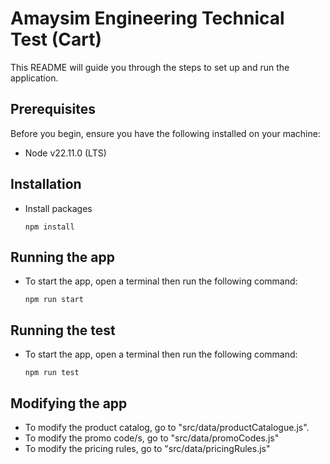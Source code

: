 # Amaysim Engineering Technical Test (Cart)

This README will guide you through the steps to set up and run the application.

## Prerequisites

Before you begin, ensure you have the following installed on your machine:

- Node v22.11.0 (LTS)

## Installation

- Install packages

  ```
  npm install
  ```

## Running the app

- To start the app, open a terminal then run the following command:
  ```
  npm run start
  ```

## Running the test

- To start the app, open a terminal then run the following command:
  ```
  npm run test
  ```

## Modifying the app
- To modify the product catalog, go to "src/data/productCatalogue.js".
- To modify the promo code/s, go to "src/data/promoCodes.js"
- To modify the pricing rules, go to "src/data/pricingRules.js"
